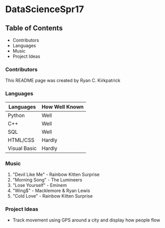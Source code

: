 # DataScienceSpr17
## Table of Contents
+ Contributors
+ Languages
+ Music
+ Project Ideas

### Contributors

This README page was created by Ryan C. Kirkpatrick

### Languages

|Languages   |How Well Known|
|---------   |--------------|
|Python      |Well          |
|C++         |Well          |
|SQL         |Well          |
|HTML/CSS    |Hardly        |
|Visual Basic|Hardly        |

### Music

1. "Devil Like Me" - Rainbow Kitten Surprise
2. "Morning Song" - The Lumineers
3. "Lose Yourself" - Eminem
4. "Wing$" - Macklemore & Ryan Lewis
5. "Cold Love" - Rainbow Kitten Surprise


### Project Ideas

+ Track movement using GPS around a city and display how people flow